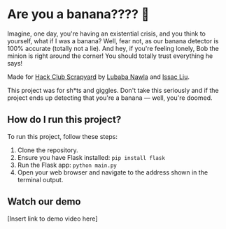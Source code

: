 # Are you a banana???? 🍌

Imagine, one day, you're having an existential crisis, and you think to yourself, what if I was a banana? Well, fear not, as our banana detector is 100% accurate (totally not a lie). And hey, if you're feeling lonely, Bob the minion is right around the corner! You should totally trust everything he says!

Made for [Hack Club Scrapyard](https://scrapyard.hackclub.com/) by [Lubaba Nawla](https://github.com/lubabanawla) and [Issac Liu](https://github.com/Marcus5408).

This project was for sh*ts and giggles. Don't take this seriously and if the project ends up detecting that you're a banana — well, you're doomed.

## How do I run this project?

To run this project, follow these steps:
1. Clone the repository.
2. Ensure you have Flask installed:
`pip install flask`
3. Run the Flask app:
`python main.py`
4. Open your web browser and navigate to the address shown in the terminal output.

## Watch our demo

[Insert link to demo video here]
